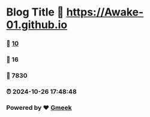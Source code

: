 # Blog Title :link: https://Awake-01.github.io 
### :page_facing_up: [10](https://Awake-01.github.io/tag.html) 
### :speech_balloon: 16 
### :hibiscus: 7830 
### :alarm_clock: 2024-10-26 17:48:48 
### Powered by :heart: [Gmeek](https://github.com/Meekdai/Gmeek)
